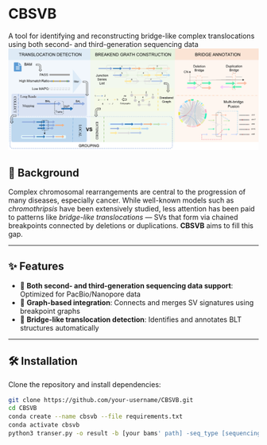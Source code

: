 # CBSVB
A tool for identifying and reconstructing bridge-like complex translocations using both second- and third-generation sequencing data
![Figure 1](CBSVB.png)

## 🧠 Background

Complex chromosomal rearrangements are central to the progression of many diseases, especially cancer. While well-known models such as *chromothripsis* have been extensively studied, less attention has been paid to patterns like *bridge-like translocations* — SVs that form via chained breakpoints connected by deletions or duplications. **CBSVB** aims to fill this gap.

---

## ✨ Features

- 🚀 **Both second- and third-generation sequencing data support**: Optimized for PacBio/Nanopore data
- 🔗 **Graph-based integration**: Connects and merges SV signatures using breakpoint graphs
- 🧩 **Bridge-like translocation detection**: Identifies and annotates BLT structures automatically

---

## 🛠️ Installation

Clone the repository and install dependencies:

```bash
git clone https://github.com/your-username/CBSVB.git
cd CBSVB
conda create --name cbsvb --file requirements.txt
conda activate cbsvb
python3 transer.py -o result -b [your bams' path] -seq_type [sequencing data type]
